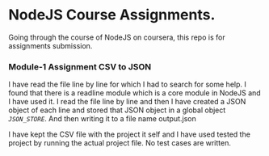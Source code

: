 # NodeJS Course Assignments.

Going through the course of NodeJS on coursera, this repo is for assignments submission.

### Module-1 Assignment CSV to JSON 
I have read the file line by line for which I had to search for some help. I found that there is a readline module which is a core module in NodeJS and I have used it. I read the file line by line and then I have created a JSON object of each line and stored that JSON object in a global object *`JSON_STORE`*. And then writing it to a file name output.json

I have kept the CSV file with the project it self and I have used tested the project by running the actual project file. No test cases are written.

